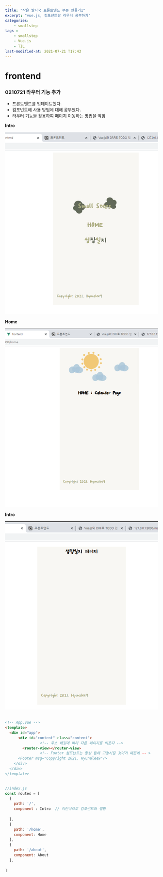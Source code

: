 ```yaml
---
title: "작은 발자국 프론트엔드 부분 만들기1"
excerpt: "vue.js, 컴포넌트랑 라우터 공부하기"
categories:
    - smallstep
tags :
    - smallstep
    - Vue.js
    - TIL
last-modified-at: 2021-07-21 T17:43
---
```


# frontend

### 0210721 라우터 기능 추가

- 프론트엔드를 업데이트했다.
- 컴포넌트에 사용 방법에 대해 공부했다.
- 라우터 기능을 활용하여 페이지 이동하는 방법을 익힘



__Intro__


![Intro](/assets/pagesModified/20210721Intro.PNG)



__Home__

![Home](/assets/pagesModified/20210721home.PNG)


__Intro__


![성장일지](/assets/pagesModified/20210721성장일지.PNG)


```html

<!-- App.vue -->
<template>
  <div id="app">
      <div id="content" class="content">
				<!-- 주소 매핑에 따라 다른 페이지를 띄운다 -->
        <router-view></router-view>
				<!-- Footer 컴포넌트는 항상 밑에 고정시킬 것이기 때문에 -- >
      <Footer msg="Copyright 2021. Hyunalee9"/>  
    </div>
  </div>
</template>
```

```js

//index.js
const routes = [
  {
    path: '/',
    component : Intro  // 이런식으로 컴포넌트와 맵핑

  },
  {
    path: '/home',
    component: Home
  },
  {
    path: '/about',
    component: About
  },

]


```
